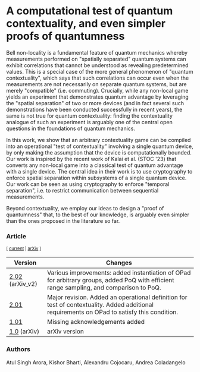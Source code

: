 # A computational test of quantum contextuality, and even simpler proofs of quantumness

Bell non-locality is a fundamental feature of quantum mechanics whereby
measurements performed on "spatially separated" quantum systems can exhibit
correlations that cannot be understood as revealing predetermined values. This
is a special case of the more general phenomenon of "quantum contextuality",
which says that such correlations can occur even when the measurements are not
necessarily on separate quantum systems, but are merely "compatible" (i.e.
commuting). Crucially, while any non-local game yields an experiment that
demonstrates quantum advantage by leveraging the "spatial separation" of two or
more devices (and in fact several such demonstrations have been conducted
successfully in recent years), the same is not true for quantum contextuality:
finding the contextuality analogue of such an experiment is arguably one of the
central open questions in the foundations of quantum mechanics.

  In this work, we show that an arbitrary contextuality game can be compiled
into an operational "test of contextuality" involving a single quantum device,
by only making the assumption that the device is computationally bounded. Our
work is inspired by the recent work of Kalai et al. (STOC '23) that converts
any non-local game into a classical test of quantum advantage with a single
device. The central idea in their work is to use cryptography to enforce
spatial separation within subsystems of a single quantum device. Our work can
be seen as using cryptography to enforce "temporal separation", i.e. to
restrict communication between sequential measurements.

  Beyond contextuality, we employ our ideas to design a "proof of quantumness"
that, to the best of our knowledge, is arguably even simpler than the ones
proposed in the literature so far.


### Article

<sub> [ [current](PoC_2v02.pdf) | [arXiv](http://arxiv.org/abs/2405.06787) ]  </sub>


| Version | Changes | 
| -- | -- |
| [2.02](PoC_2v02.pdf) (arXiv_v2) | Various improvements: added instantiation of OPad for arbitrary groups, added PoQ with efficient range sampling, and comparison to PoQ. | 
| [2.01](PoC_2v01.pdf) | Major revision. Added an operational definition for test of contextuality. Added additional requirements on OPad to satisfy this condition. |
| [1.01](PoC_1v01.pdf)    | Missing acknowledgements added |
| [1.0](PoC.pdf) (arXiv) | arXiv version |


### Authors

Atul Singh Arora, Kishor Bharti, Alexandru Cojocaru, Andrea Coladangelo

